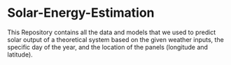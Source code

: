 # Solar-Energy-Estimation
This Repository contains all the data and models that we used to predict solar output of a theoretical system based on the given weather inputs, the specific day of the year, and the location of the panels (longitude and latitude).
